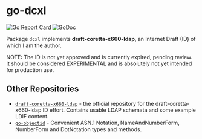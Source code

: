 # go-dcxl

[![Go Report Card](https://goreportcard.com/badge/JesseCoretta/go-dcxl)](https://goreportcard.com/report/github.com/JesseCoretta/go-dcxl) [![GoDoc](https://godoc.org/github.com/JesseCoretta/go-dcxl?status.svg)](https://godoc.org/github.com/JesseCoretta/go-dcxl)

Package `dcxl` implements **draft-coretta-x660-ldap**, an Internet Draft (ID) of which I am the author.

NOTE: The ID is not yet approved and is currently expired, pending review. It should be considered EXPERIMENTAL and is absolutely not yet intended for production use.

## Other Repositories

* [`draft-coretta-x660-ldap`](https://github.com/JesseCoretta/draft-coretta-x660-ldap) - the official repository for the draft-coretta-x660-ldap ID effort. Contains usable LDAP schemata and some example LDIF content.
* [`go-objectid`](https://github.com/JesseCoretta/go-objectid) - Convenient ASN.1 Notation, NameAndNumberForm, NumberForm and DotNotation types and methods.
